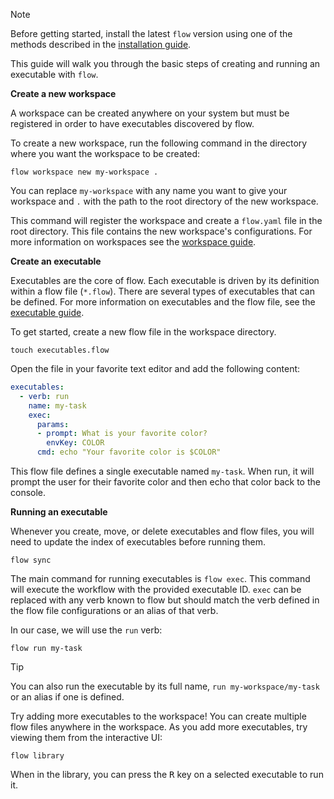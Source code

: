 > [!NOTE]
> Before getting started, install the latest `flow` version using one of the methods described in the 
> [installation guide](installation.md).

This guide will walk you through the basic steps of creating and running an executable with `flow`.

**Create a new workspace**

A workspace can be created anywhere on your system but must be registered in order to have executables discovered by flow.

To create a new workspace, run the following command in the directory where you want the workspace to be created:

```shell
flow workspace new my-workspace .
```

You can replace `my-workspace` with any name you want to give your workspace and `.` with the path to the root directory 
of the new workspace.

This command will register the workspace and create a `flow.yaml` file in the root directory. This file contains the new 
workspace's configurations. For more information on workspaces see the [workspace guide](guide/workspace.md).

**Create an executable**

Executables are the core of flow. Each executable is driven by its definition within a flow file (`*.flow`).
There are several types of executables that can be defined. For more information on executables and the flow file, see the [executable guide](guide/executable.md).

To get started, create a new flow file in the workspace directory.
    
```shell
touch executables.flow
```

Open the file in your favorite text editor and add the following content:

```yaml
executables:
  - verb: run
    name: my-task
    exec:
      params:
      - prompt: What is your favorite color?
        envKey: COLOR
      cmd: echo "Your favorite color is $COLOR"
```

This flow file defines a single executable named `my-task`. When run, it will prompt the user for their favorite color 
and then echo that color back to the console.

**Running an executable**

Whenever you create, move, or delete executables and flow files, you will need to update the index of executables before running them.

```shell
flow sync
```

The main command for running executables is `flow exec`. This command will execute the workflow with the provided
executable ID. `exec` can be replaced with any verb known to flow but should match the verb defined in the flow file
configurations or an alias of that verb.

In our case, we will use the `run` verb:

```shell
flow run my-task
```

> [!TIP]
> You can also run the executable by its full name, `run my-workspace/my-task` or an alias if one is defined.

Try adding more executables to the workspace! You can create multiple flow files anywhere in the workspace. As you add more
executables, try viewing them from the interactive UI:

```shell
flow library
```

When in the library, you can press the <kbd>R</kbd> key on a selected executable to run it.
